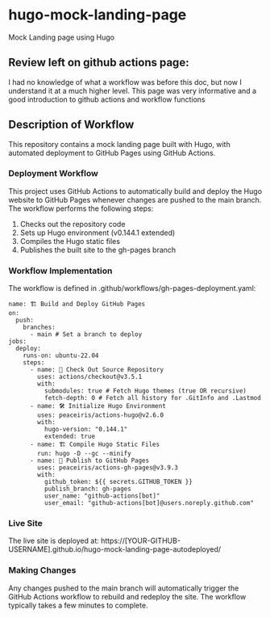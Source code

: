 # hugo-mock-landing-page
Mock Landing page using Hugo

## Review left on github actions page:
I had no knowledge of what a workflow was before this doc, but now I understand it at a much higher level. This page was very informative and a good introduction to github actions and workflow functions

## Description of Workflow
This repository contains a mock landing page built with Hugo, with automated deployment to GitHub Pages using GitHub Actions.

### Deployment Workflow
This project uses GitHub Actions to automatically build and deploy the Hugo website to GitHub Pages whenever changes are pushed to the main branch. The workflow performs the following steps:

1. Checks out the repository code
2. Sets up Hugo environment (v0.144.1 extended)
3. Compiles the Hugo static files
4. Publishes the built site to the gh-pages branch

### Workflow Implementation
The workflow is defined in .github/workflows/gh-pages-deployment.yaml:
```
name: 🏗️ Build and Deploy GitHub Pages
on:
  push:
    branches:
      - main # Set a branch to deploy
jobs:
  deploy:
    runs-on: ubuntu-22.04
    steps:
      - name: 🔄 Check Out Source Repository
        uses: actions/checkout@v3.5.1
        with:
          submodules: true # Fetch Hugo themes (true OR recursive)
          fetch-depth: 0 # Fetch all history for .GitInfo and .Lastmod
      - name: 🛠️ Initialize Hugo Environment
        uses: peaceiris/actions-hugo@v2.6.0
        with:
          hugo-version: "0.144.1"
          extended: true
      - name: 🏗️ Compile Hugo Static Files
        run: hugo -D --gc --minify
      - name: 🚀 Publish to GitHub Pages
        uses: peaceiris/actions-gh-pages@v3.9.3
        with:
          github_token: ${{ secrets.GITHUB_TOKEN }}
          publish_branch: gh-pages
          user_name: "github-actions[bot]"
          user_email: "github-actions[bot]@users.noreply.github.com"
```

### Live Site
The live site is deployed at: https://[YOUR-GITHUB-USERNAME].github.io/hugo-mock-landing-page-autodeployed/

### Making Changes
Any changes pushed to the main branch will automatically trigger the GitHub Actions workflow to rebuild and redeploy the site. The workflow typically takes a few minutes to complete.
